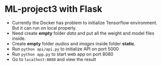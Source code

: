 # ML-project3 with Flask
* Currently the Docker has problem to initialize Tensorflow environment. But it can run on local properly.
* Need create **empty** folder _data_ and put all the weight and model files inside. 
* Create **empty** folder _audios_ and _images_ inside folder **static**.
* Run `python api/api.py` to initialize API on port 5000
* Run `python app.py` to start web app on port 8080
* Go to `localhost:8080` and view the result